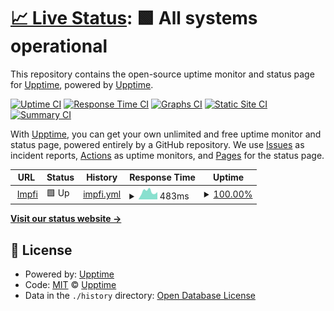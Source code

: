 # [📈 Live Status](https://upptime.impfi.at): <!--live status--> **🟩 All systems operational**

This repository contains the open-source uptime monitor and status page for [Upptime](https://upptime.js.org), powered by [Upptime](https://github.com/upptime/upptime).

[![Uptime CI](https://github.com/Manubi/upptime/workflows/Uptime%20CI/badge.svg)](https://github.com/upptime/upptime/actions?query=workflow%3A%22Uptime+CI%22)
[![Response Time CI](https://github.com/Manubi/upptime/workflows/Response%20Time%20CI/badge.svg)](https://github.com/upptime/upptime/actions?query=workflow%3A%22Response+Time+CI%22)
[![Graphs CI](https://github.com/Manubi/upptime/workflows/Graphs%20CI/badge.svg)](https://github.com/upptime/upptime/actions?query=workflow%3A%22Graphs+CI%22)
[![Static Site CI](https://github.com/Manubi/upptime/workflows/Static%20Site%20CI/badge.svg)](https://github.com/upptime/upptime/actions?query=workflow%3A%22Static+Site+CI%22)
[![Summary CI](https://github.com/Manubi/upptime/workflows/Summary%20CI/badge.svg)](https://github.com/upptime/upptime/actions?query=workflow%3A%22Summary+CI%22)

With [Upptime](https://upptime.js.org), you can get your own unlimited and free uptime monitor and status page, powered entirely by a GitHub repository. We use [Issues](https://github.com/upptime/upptime/issues) as incident reports, [Actions](https://github.com/upptime/upptime/actions) as uptime monitors, and [Pages](https://upptime.impfi.at) for the status page.

<!--start: status pages-->
<!-- This summary is generated by Upptime (https://github.com/upptime/upptime) -->
<!-- Do not edit this manually, your changes will be overwritten -->
<!-- prettier-ignore -->
| URL | Status | History | Response Time | Uptime |
| --- | ------ | ------- | ------------- | ------ |
| <img alt="" src="https://www.impfi.at/favicon.ico" height="13"> [Impfi](https://www.impfi.at) | 🟩 Up | [impfi.yml](https://github.com/Manubi/upptime/commits/HEAD/history/impfi.yml) | <details><summary><img alt="Response time graph" src="./graphs/impfi/response-time-week.png" height="20"> 483ms</summary><br><a href="https://status.impfi.at/history/impfi"><img alt="Response time 566" src="https://img.shields.io/endpoint?url=https%3A%2F%2Fraw.githubusercontent.com%2FManubi%2Fupptime%2FHEAD%2Fapi%2Fimpfi%2Fresponse-time.json"></a><br><a href="https://status.impfi.at/history/impfi"><img alt="24-hour response time 702" src="https://img.shields.io/endpoint?url=https%3A%2F%2Fraw.githubusercontent.com%2FManubi%2Fupptime%2FHEAD%2Fapi%2Fimpfi%2Fresponse-time-day.json"></a><br><a href="https://status.impfi.at/history/impfi"><img alt="7-day response time 483" src="https://img.shields.io/endpoint?url=https%3A%2F%2Fraw.githubusercontent.com%2FManubi%2Fupptime%2FHEAD%2Fapi%2Fimpfi%2Fresponse-time-week.json"></a><br><a href="https://status.impfi.at/history/impfi"><img alt="30-day response time 544" src="https://img.shields.io/endpoint?url=https%3A%2F%2Fraw.githubusercontent.com%2FManubi%2Fupptime%2FHEAD%2Fapi%2Fimpfi%2Fresponse-time-month.json"></a><br><a href="https://status.impfi.at/history/impfi"><img alt="1-year response time 566" src="https://img.shields.io/endpoint?url=https%3A%2F%2Fraw.githubusercontent.com%2FManubi%2Fupptime%2FHEAD%2Fapi%2Fimpfi%2Fresponse-time-year.json"></a></details> | <details><summary><a href="https://status.impfi.at/history/impfi">100.00%</a></summary><a href="https://status.impfi.at/history/impfi"><img alt="All-time uptime 100.00%" src="https://img.shields.io/endpoint?url=https%3A%2F%2Fraw.githubusercontent.com%2FManubi%2Fupptime%2FHEAD%2Fapi%2Fimpfi%2Fuptime.json"></a><br><a href="https://status.impfi.at/history/impfi"><img alt="24-hour uptime 100.00%" src="https://img.shields.io/endpoint?url=https%3A%2F%2Fraw.githubusercontent.com%2FManubi%2Fupptime%2FHEAD%2Fapi%2Fimpfi%2Fuptime-day.json"></a><br><a href="https://status.impfi.at/history/impfi"><img alt="7-day uptime 100.00%" src="https://img.shields.io/endpoint?url=https%3A%2F%2Fraw.githubusercontent.com%2FManubi%2Fupptime%2FHEAD%2Fapi%2Fimpfi%2Fuptime-week.json"></a><br><a href="https://status.impfi.at/history/impfi"><img alt="30-day uptime 100.00%" src="https://img.shields.io/endpoint?url=https%3A%2F%2Fraw.githubusercontent.com%2FManubi%2Fupptime%2FHEAD%2Fapi%2Fimpfi%2Fuptime-month.json"></a><br><a href="https://status.impfi.at/history/impfi"><img alt="1-year uptime 100.00%" src="https://img.shields.io/endpoint?url=https%3A%2F%2Fraw.githubusercontent.com%2FManubi%2Fupptime%2FHEAD%2Fapi%2Fimpfi%2Fuptime-year.json"></a></details>

<!--end: status pages-->

[**Visit our status website →**](https://upptime.impfi.at)

## 📄 License

- Powered by: [Upptime](https://github.com/upptime/upptime)
- Code: [MIT](./LICENSE) © [Upptime](https://upptime.js.org)
- Data in the `./history` directory: [Open Database License](https://opendatacommons.org/licenses/odbl/1-0/)
